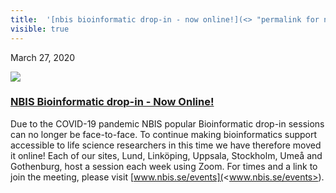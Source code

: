 ```yaml
---
title:  '[nbis bioinformatic drop-in - now online!](<> "permalink for nbis bioinformatic drop-in - now online!")'
visible: true
---
```

    

March 27, 2020

[![](/assets/img/logos/icon-share-twitter.png)](<https://twitter.com/share?url=https://nbis.se/news/2020/03/27/drop-in/> "Tweet it!")

###  [NBIS Bioinformatic drop-in - Now Online!](<> "Permalink for NBIS Bioinformatic drop-in - Now Online!")

Due to the COVID-19 pandemic NBIS popular Bioinformatic drop-in sessions can no longer be face-to-face. To continue making bioinformatics support accessible to life science researchers in this time we have therefore moved it online! Each of our sites, Lund, Linköping, Uppsala, Stockholm, Umeå and Gothenburg, host a session each week using Zoom. For times and a link to join the meeting, please visit [www.nbis.se/events](<www.nbis.se/events>).
